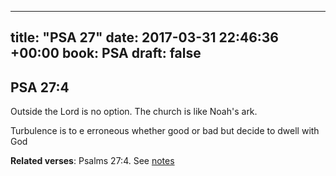 
---
title: "PSA 27"
date: 2017-03-31 22:46:36 +00:00
book: PSA
draft: false
---

## PSA 27:4

Outside the Lord is no option.
The church is like Noah's ark. 

Turbulence is to e erroneous whether good or bad but decide to dwell with God

**Related verses**: Psalms 27:4. See [notes](https://my.bible.com/notes/2603357490171863779)

